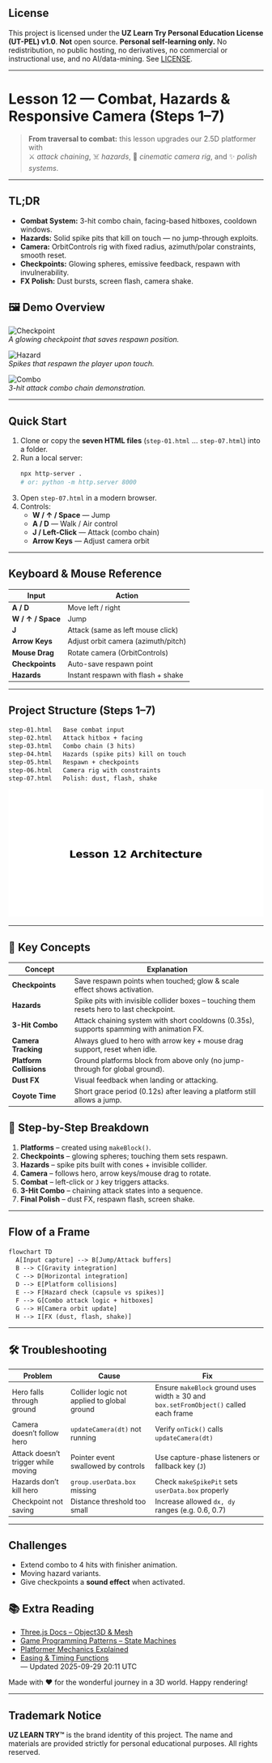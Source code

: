 ## License
This project is licensed under the **UZ Learn Try Personal Education License (UT-PEL) v1.0**.
**Not** open source. **Personal self-learning only.** No redistribution, no public hosting, no derivatives, no commercial or instructional use, and no AI/data-mining. See [LICENSE](../LICENSE).

---

# Lesson 12 — Combat, Hazards & Responsive Camera (Steps 1–7)

> **From traversal to combat:** this lesson upgrades our 2.5D platformer with  
> ⚔️ *attack chaining*, ☠️ *hazards*, 🎥 *cinematic camera rig*, and ✨ *polish systems*.  

---

## TL;DR

- **Combat System:** 3-hit combo chain, facing-based hitboxes, cooldown windows.  
- **Hazards:** Solid spike pits that kill on touch — no jump-through exploits.  
- **Camera:** OrbitControls rig with fixed radius, azimuth/polar constraints, smooth reset.  
- **Checkpoints:** Glowing spheres, emissive feedback, respawn with invulnerability.  
- **FX Polish:** Dust bursts, screen flash, camera shake.  

## 🖼 Demo Overview

![Checkpoint](lesson12_images/checkpoint.png)  
*A glowing checkpoint that saves respawn position.*

![Hazard](lesson12_images/hazard.png)  
*Spikes that respawn the player upon touch.*

![Combo](lesson12_images/combo.png)  
*3-hit attack combo chain demonstration.*

---

## Quick Start

1. Clone or copy the **seven HTML files** (`step-01.html` … `step-07.html`) into a folder.  
2. Run a local server:  
   ```bash
   npx http-server .
   # or: python -m http.server 8000
   ```  
3. Open `step-07.html` in a modern browser.  
4. Controls:  
   - **W / ↑ / Space** — Jump  
   - **A / D** — Walk / Air control  
   - **J / Left-Click** — Attack (combo chain)  
   - **Arrow Keys** — Adjust camera orbit  

---

## Keyboard & Mouse Reference

| Input | Action |
|---|---|
| **A / D** | Move left / right |
| **W / ↑ / Space** | Jump |
| **J** | Attack (same as left mouse click) |
| **Arrow Keys** | Adjust orbit camera (azimuth/pitch) |
| **Mouse Drag** | Rotate camera (OrbitControls) |
| **Checkpoints** | Auto-save respawn point |
| **Hazards** | Instant respawn with flash + shake |

---

## Project Structure (Steps 1–7)

```
step-01.html   Base combat input
step-02.html   Attack hitbox + facing
step-03.html   Combo chain (3 hits)
step-04.html   Hazards (spike pits) kill on touch
step-05.html   Respawn + checkpoints
step-06.html   Camera rig with constraints
step-07.html   Polish: dust, flash, shake
```

![Lesson12 Architecture](./assets-readme/diagram_architecture.png)

---
## 🔑 Key Concepts

| Concept | Explanation |
|---------|-------------|
| **Checkpoints** | Save respawn points when touched; glow & scale effect shows activation. |
| **Hazards** | Spike pits with invisible collider boxes – touching them resets hero to last checkpoint. |
| **3-Hit Combo** | Attack chaining system with short cooldowns (0.35s), supports spamming with animation FX. |
| **Camera Tracking** | Always glued to hero with arrow key + mouse drag support, reset when idle. |
| **Platform Collisions** | Ground platforms block from above only (no jump-through for global ground). |
| **Dust FX** | Visual feedback when landing or attacking. |
| **Coyote Time** | Short grace period (0.12s) after leaving a platform still allows a jump. |

## 🚀 Step-by-Step Breakdown

1. **Platforms** – created using `makeBlock()`.  
2. **Checkpoints** – glowing spheres; touching them sets respawn.  
3. **Hazards** – spike pits built with cones + invisible collider.  
4. **Camera** – follows hero, arrow keys/mouse drag to rotate.  
5. **Combat** – left-click or `J` key triggers attacks.  
6. **3-Hit Combo** – chaining attack states into a sequence.  
7. **Final Polish** – dust FX, respawn flash, screen shake.

---

## Flow of a Frame

```mermaid
flowchart TD
  A[Input capture] --> B[Jump/Attack buffers]
  B --> C[Gravity integration]
  C --> D[Horizontal integration]
  D --> E[Platform collisions]
  E --> F[Hazard check (capsule vs spikes)]
  F --> G[Combo attack logic + hitboxes]
  G --> H[Camera orbit update]
  H --> I[FX (dust, flash, shake)]
```

---

## 🛠 Troubleshooting

| Problem | Cause | Fix |
|---------|-------|-----|
| Hero falls through ground | Collider logic not applied to global ground | Ensure `makeBlock` ground uses width ≥ 30 and `box.setFromObject()` called each frame |
| Camera doesn’t follow hero | `updateCamera(dt)` not running | Verify `onTick()` calls `updateCamera(dt)` |
| Attack doesn’t trigger while moving | Pointer event swallowed by controls | Use capture-phase listeners or fallback key (`J`) |
| Hazards don’t kill hero | `group.userData.box` missing | Check `makeSpikePit` sets `userData.box` properly |
| Checkpoint not saving | Distance threshold too small | Increase allowed `dx, dy` ranges (e.g. 0.6, 0.7) |

---

## Challenges

- Extend combo to 4 hits with finisher animation.  
- Moving hazard variants.  
- Give checkpoints a **sound effect** when activated.  

## 📚 Extra Reading

- [Three.js Docs – Object3D & Mesh](https://threejs.org/docs/)  
- [Game Programming Patterns – State Machines](http://gameprogrammingpatterns.com/state.html)  
- [Platformer Mechanics Explained](https://www.gamedeveloper.com/design/platformer-level-design)  
- [Easing & Timing Functions](https://easings.net/)  
— Updated 2025-09-29 20:11 UTC

Made with ❤️ for the wonderful journey in a 3D world.
Happy rendering!

---

## Trademark Notice

**UZ LEARN TRY™** is the brand identity of this project.
The name and materials are provided strictly for personal educational purposes.
All rights reserved.
